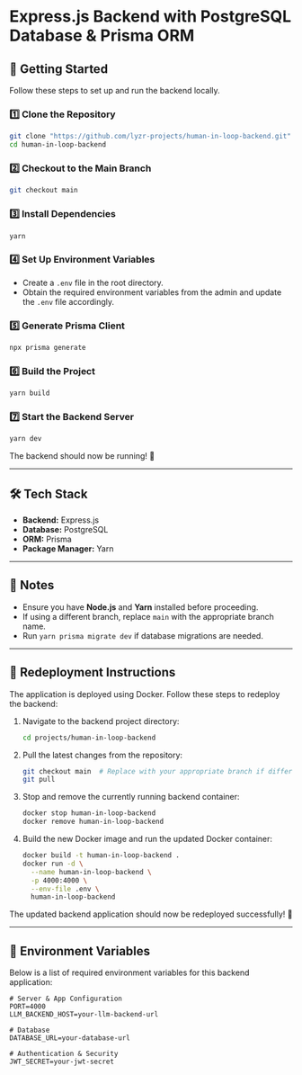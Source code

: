 # Express.js Backend with PostgreSQL Database & Prisma ORM

## 🚀 Getting Started

Follow these steps to set up and run the backend locally.

### 1️⃣ Clone the Repository

```sh
git clone "https://github.com/lyzr-projects/human-in-loop-backend.git"
cd human-in-loop-backend
```

### 2️⃣ Checkout to the Main Branch

```sh
git checkout main
```

### 3️⃣ Install Dependencies

```sh
yarn
```

### 4️⃣ Set Up Environment Variables

- Create a `.env` file in the root directory.
- Obtain the required environment variables from the admin and update the `.env` file accordingly.

### 5️⃣ Generate Prisma Client

```sh
npx prisma generate
```

### 6️⃣ Build the Project

```sh
yarn build
```

### 7️⃣ Start the Backend Server

```sh
yarn dev
```

The backend should now be running! 🚀

---

## 🛠️ Tech Stack

- **Backend:** Express.js
- **Database:** PostgreSQL
- **ORM:** Prisma
- **Package Manager:** Yarn

---

## 📌 Notes

- Ensure you have **Node.js** and **Yarn** installed before proceeding.
- If using a different branch, replace `main` with the appropriate branch name.
- Run `yarn prisma migrate dev` if database migrations are needed.

---

## 🚨 Redeployment Instructions

The application is deployed using Docker. Follow these steps to redeploy the backend:

1. Navigate to the backend project directory:

   ```sh
   cd projects/human-in-loop-backend
   ```

2. Pull the latest changes from the repository:

   ```sh
   git checkout main  # Replace with your appropriate branch if different
   git pull
   ```

3. Stop and remove the currently running backend container:

   ```sh
   docker stop human-in-loop-backend
   docker remove human-in-loop-backend
   ```

4. Build the new Docker image and run the updated Docker container:

   ```sh
   docker build -t human-in-loop-backend .
   docker run -d \
     --name human-in-loop-backend \
     -p 4000:4000 \
     --env-file .env \
     human-in-loop-backend
   ```

The updated backend application should now be redeployed successfully! 🎉

---

## 📂 Environment Variables

Below is a list of required environment variables for this backend application:

```env
# Server & App Configuration
PORT=4000
LLM_BACKEND_HOST=your-llm-backend-url

# Database
DATABASE_URL=your-database-url

# Authentication & Security
JWT_SECRET=your-jwt-secret
```
